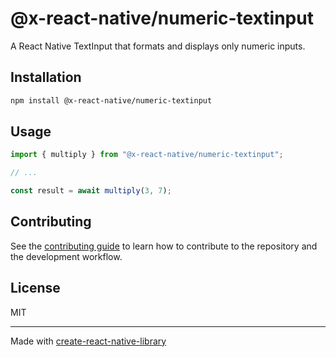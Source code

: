 # @x-react-native/numeric-textinput
A React Native TextInput that formats and displays only numeric inputs.
## Installation

```sh
npm install @x-react-native/numeric-textinput
```

## Usage

```js
import { multiply } from "@x-react-native/numeric-textinput";

// ...

const result = await multiply(3, 7);
```

## Contributing

See the [contributing guide](CONTRIBUTING.md) to learn how to contribute to the repository and the development workflow.

## License

MIT

---

Made with [create-react-native-library](https://github.com/callstack/react-native-builder-bob)
